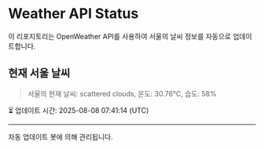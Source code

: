 
# Weather API Status

이 리포지토리는 OpenWeather API를 사용하여 서울의 날씨 정보를 자동으로 업데이트합니다.

## 현재 서울 날씨
> 서울의 현재 날씨: scattered clouds, 온도: 30.76°C, 습도: 58%

⏳ 업데이트 시간: 2025-08-08 07:41:14 (UTC)

---
자동 업데이트 봇에 의해 관리됩니다.
